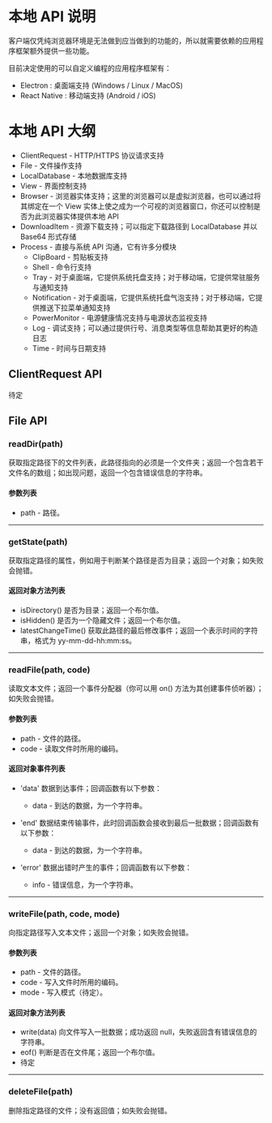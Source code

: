 # 本地 API 说明

客户端仅凭纯浏览器环境是无法做到应当做到的功能的，所以就需要依赖的应用程序框架额外提供一些功能。

目前决定使用的可以自定义编程的应用程序框架有：

- Electron : 桌面端支持 (Windows / Linux / MacOS)
- React Native : 移动端支持 (Android / iOS)

# 本地 API 大纲

- ClientRequest - HTTP/HTTPS 协议请求支持
- File - 文件操作支持
- LocalDatabase - 本地数据库支持
- View - 界面控制支持
- Browser - 浏览器实体支持；这里的浏览器可以是虚拟浏览器，也可以通过将其绑定在一个 View 实体上使之成为一个可视的浏览器窗口，你还可以控制是否为此浏览器实体提供本地 API
- DownloadItem - 资源下载支持；可以指定下载路径到 LocalDatabase 并以 Base64 形式存储
- Process - 直接与系统 API 沟通，它有许多分模块
  - ClipBoard - 剪贴板支持
  - Shell - 命令行支持
  - Tray - 对于桌面端，它提供系统托盘支持；对于移动端，它提供常驻服务与通知支持
  - Notification - 对于桌面端，它提供系统托盘气泡支持；对于移动端，它提供推送下拉菜单通知支持
  - PowerMonitor - 电源健康情况支持与电源状态监视支持
  - Log - 调试支持；可以通过提供行号、消息类型等信息帮助其更好的构造日志
  - Time - 时间与日期支持

## ClientRequest API

待定

## File API

### readDir(path)

获取指定路径下的文件列表，此路径指向的必须是一个文件夹；返回一个包含若干文件名的数组；如出现问题，返回一个包含错误信息的字符串。

#### 参数列表

- path - 路径。

---

### getState(path)

获取指定路径的属性，例如用于判断某个路径是否为目录；返回一个对象；如失败会抛错。

#### 返回对象方法列表

- isDirectory() 是否为目录；返回一个布尔值。
- isHidden() 是否为一个隐藏文件；返回一个布尔值。
- latestChangeTime() 获取此路径的最后修改事件；返回一个表示时间的字符串，格式为 yy-mm-dd-hh:mm:ss。

---

### readFile(path, code)

读取文本文件；返回一个事件分配器（你可以用 on() 方法为其创建事件侦听器）；如失败会抛错。

#### 参数列表

- path - 文件的路径。
- code - 读取文件时所用的编码。

#### 返回对象事件列表

- 'data'
  数据到达事件；回调函数有以下参数：
  - data - 到达的数据，为一个字符串。
- 'end'
  数据结束传输事件，此时回调函数会接收到最后一批数据；回调函数有以下参数：
  - data - 到达的数据，为一个字符串。
- 'error'
  数据出错时产生的事件；回调函数有以下参数：

  - info - 错误信息，为一个字符串。

---

### writeFile(path, code, mode)

向指定路径写入文本文件；返回一个对象；如失败会抛错。

#### 参数列表

- path - 文件的路径。
- code - 写入文件时所用的编码。
- mode - 写入模式（待定）。

#### 返回对象方法列表

- write(data) 向文件写入一批数据；成功返回 null，失败返回含有错误信息的字符串。
- eof() 判断是否在文件尾；返回一个布尔值。
- 待定

---

### deleteFile(path)

删除指定路径的文件；没有返回值；如失败会抛错。
